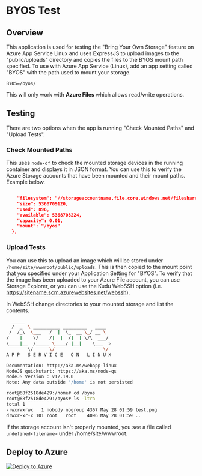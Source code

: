 # BYOS Test


## Overview

This application is used for testing the "Bring Your Own Storage" feature on Azure App Service Linux and uses ExpressJS to upload images to the "public/uploads" directory and copies the files to the BYOS mount path specified.  To use with Azure App Service (Linux), add an app setting called "BYOS" with the path used to mount your storage.

`BYOS=/byos/`

This will only work with **Azure Files** which allows read/write operations.

## Testing

There are two options when the app is running "Check Mounted Paths" and "Upload Tests".

### Check Mounted Paths

This uses `node-df` to check the mounted storage devices in the running container and displays it in JSON format.  You can use this to verify the Azure Storage accounts that have been mounted and their mount paths.  Example below.

```json

    "filesystem": "//storageaccountname.file.core.windows.net/filesharename",
    "size": 5368709120,
    "used": 896,
    "available": 5368708224,
    "capacity": 0.01,
    "mount": "/byos"
  },

```

### Upload Tests

You can use this to upload an image which will be stored under `/home/site/wwwroot/public/uploads`.  This is then copied to the mount point that you specified under your Application Setting for "BYOS".  To verify that the image has been uploaded to your Azure File account, you can use Storage Explorer, or you can use the Kudu WebSSH option (i.e. https://sitename.scm.azurewebsites.net/webssh).

In WebSSH change directories to your mounted storage and list the contents.

```bash
  _____
  /  _  \ __________ _________   ____
 /  /_\  \___   /  |  \_  __ \_/ __ \
/    |    \/    /|  |  /|  | \/\  ___/
\____|__  /_____ \____/ |__|    \___  >
        \/      \/                  \/
A P P   S E R V I C E   O N   L I N U X

Documentation: http://aka.ms/webapp-linux
NodeJS quickstart: https://aka.ms/node-qs
NodeJS Version : v12.19.0
Note: Any data outside '/home' is not persisted

root@68f2518de429:/home# cd /byos
root@68f2518de429:/byos# ls -ltra
total 1
-rwxrwxrwx   1 nobody nogroup 4367 May 28 01:59 test.png
drwxr-xr-x 101 root   root    4096 May 28 01:59 ..

```

If the storage account isn't properly mounted, you see a file called `undefined<filename>` under /home/site/wwwroot.

## Deploy to Azure

[![Deploy to Azure](https://aka.ms/deploytoazurebutton)](https://portal.azure.com/#create/Microsoft.Template/uri/https%3A%2F%2Fraw.githubusercontent.com%2Ftoanms%2Fbyos%2Fmaster%2Fdeploy.json)
